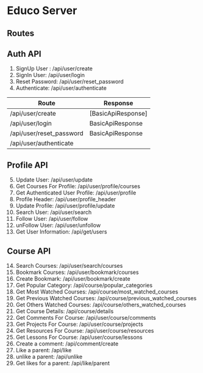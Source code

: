 
# Educo Server

## Routes

## Auth API
1. SignUp User : /api/user/create
2. SignIn User: /api/user/login
3. Reset Password: /api/user/reset_password
4. Authenticate: /api/user/authenticate

| Route | Response |
| ------ | ------ |
| /api/user/create | [BasicApiResponse<Unit>] |
| /api/user/login | BasicApiResponse<AuthResponse> |
| /api/user/reset_password | BasicApiResponse<Unit> |
| /api/user/authenticate |  |


## Profile API
5. Update User: /api/user/update
6. Get Courses For Profile: /api/user/profile/courses
7. Get Authenticated User Profile: /api/user/profile
8. Profile Header: /api/user/profile_header
9. Update Profile: /api/user/profile/update
10. Search User: /api/user/search
11. Follow User: /api/user/follow
12. unFollow User: /api/user/unfollow
13. Get User Information: /api/get/users

## Course API
14. Search Courses: /api/user/search/courses
15. Bookmark Courses: /api/user/bookmark/courses
16. Create Bookmark: /api/user/bookmark/create
17. Get Popular Category: /api/course/popular_categories
18. Get Most Watched Courses: /api/course/most_watched_courses
19. Get Previous Watched Courses: /api/course/previous_watched_courses
20. Get Others Watched Courses: /api/course/others_watched_courses
21. Get Course Details: /api/course/details
22. Get Comments For Course: /api/user/course/comments
23. Get Projects For Course: /api/user/course/projects
24. Get Resources For Course: /api/user/course/resources
25. Get Lessons For Course: /api/user/course/lessons
26. Create a comment: /api/comment/create
27. Like a parent: /api/like
28. unlike a parent: /api/unlike
29. Get likes for a parent: /api/like/parent


